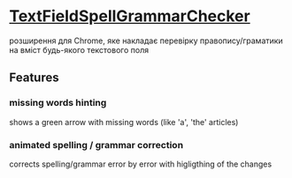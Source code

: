 # [TextFieldSpellGrammarChecker](https://github.com/Kyiv2023/TextFieldSpellGrammarChecker)
розширення для Chrome, яке накладає перевірку правопису/граматики на вміст будь-якого текстового поля


## Features

### missing words hinting

shows a green arrow with missing words (like 'a', 'the' articles)

### animated spelling / grammar correction

corrects spelling/grammar error by error with higligthing of the changes
